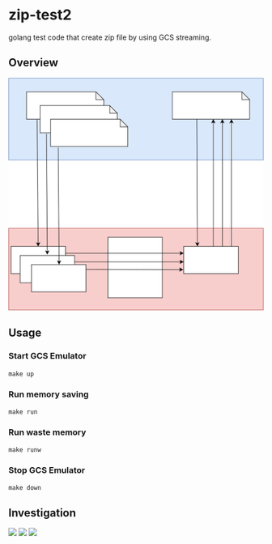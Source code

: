 # zip-test2
golang test code that create zip file by using GCS streaming.

## Overview

<img src="./doc/overview.drawio.svg"/>

## Usage

### Start GCS Emulator
```
make up
```

### Run memory saving
```
make run
```

### Run waste memory
```
make runw
````

### Stop GCS Emulator
```
make down
```

## Investigation
<img src="./doc/investigation_1.jpg"/>
<img src="./doc/investigation_2.jpg"/>
<img src="./doc/investigation_3.jpg"/>

